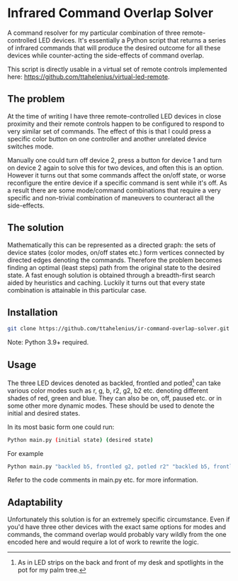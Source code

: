 # **Infrared Command Overlap Solver**

A command resolver for my particular combination of three remote-controlled LED devices. It's essentially a Python script that returns a series of infrared commands that will produce the desired outcome for all these devices while counter-acting the side-effects of command overlap.

This script is directly usable in a virtual set of remote controls implemented here: https://github.com/ttahelenius/virtual-led-remote.

## **The problem**

At the time of writing I have three remote-controlled LED devices in close proximity and their remote controls happen to be configured to respond to very similar set of commands. The effect of this is that I could press a specific color button on one controller and another unrelated device switches mode.


Manually one could turn off device 2, press a button for device 1 and turn on device 2 again to solve this for two devices, and often this is an option. However it turns out that some commands affect the on/off state, or worse reconfigure the entire device if a specific command is sent while it's off.
As a result there are some mode/command combinations that require a very specific and non-trivial combination of maneuvers to counteract all the side-effects.

## **The solution**

Mathematically this can be represented as a directed graph: the sets of device states (color modes, on/off states etc.) form vertices connected by directed edges denoting the commands.
Therefore the problem becomes finding an optimal (least steps) path from the original state to the desired state. A fast enough solution is obtained through a breadth-first search aided by heuristics and caching. Luckily it turns out that every state combination is attainable in this particular case.

## **Installation**

```bash
git clone https://github.com/ttahelenius/ir-command-overlap-solver.git
```

Note: Python 3.9+ required.

## **Usage**

The three LED devices denoted as backled, frontled and potled[^1] can take various color modes such as r, g, b, r2, g2, b2 etc. denoting different shades of red, green and blue. They can also be on, off, paused etc. or in some other more dynamic modes. These should be used to denote the initial and desired states.

In its most basic form one could run:
```bash
Python main.py (initial state) (desired state)
```
For example
```bash
Python main.py "backled b5, frontled g2, potled r2" "backled b5, frontled g, potled r4, backled off"
```

Refer to the code comments in main.py etc. for more information.

[^1]: As in LED strips on the back and front of my desk and spotlights in the pot for my palm tree.

## **Adaptability**

Unfortunately this solution is for an extremely specific circumstance. Even if you'd have three other devices with the exact same options for modes and commands, the command overlap would probably vary wildly from the one encoded here and would require a lot of work to rewrite the logic.

